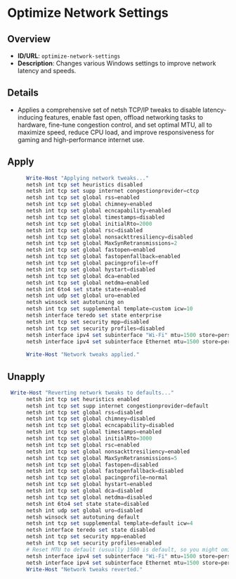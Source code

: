 # Optimize Network Settings

## Overview
- **ID/URL**: `optimize-network-settings`
- **Description**: Changes various Windows settings to improve network latency and speeds.





## Details

- Applies a comprehensive set of netsh TCP/IP tweaks to disable latency-inducing features, enable fast open, offload networking tasks to hardware, fine-tune congestion control, and set optimal MTU, all to maximize speed, reduce CPU load, and improve responsiveness for gaming and high-performance internet use.





## Apply

```powershell { .no-copy }  
      Write-Host "Applying network tweaks..."
      netsh int tcp set heuristics disabled
      netsh int tcp set supp internet congestionprovider=ctcp
      netsh int tcp set global rss=enabled
      netsh int tcp set global chimney=enabled
      netsh int tcp set global ecncapability=enabled
      netsh int tcp set global timestamps=disabled
      netsh int tcp set global initialRto=2000
      netsh int tcp set global rsc=disabled
      netsh int tcp set global nonsackttresiliency=disabled
      netsh int tcp set global MaxSynRetransmissions=2
      netsh int tcp set global fastopen=enabled
      netsh int tcp set global fastopenfallback=enabled
      netsh int tcp set global pacingprofile=off
      netsh int tcp set global hystart=disabled
      netsh int tcp set global dca=enabled
      netsh int tcp set global netdma=enabled
      netsh int 6to4 set state state=enabled
      netsh int udp set global uro=enabled
      netsh winsock set autotuning on
      netsh int tcp set supplemental template=custom icw=10
      netsh interface teredo set state enterprise
      netsh int tcp set security mpp=disabled
      netsh int tcp set security profiles=disabled
      netsh interface ipv4 set subinterface "Wi-Fi" mtu=1500 store=persistent
      netsh interface ipv4 set subinterface Ethernet mtu=1500 store=persistent
  
      Write-Host "Network tweaks applied."    
```

## Unapply

```powershell
 Write-Host "Reverting network tweaks to defaults..."
      netsh int tcp set heuristics enabled
      netsh int tcp set supp internet congestionprovider=default
      netsh int tcp set global rss=disabled
      netsh int tcp set global chimney=disabled
      netsh int tcp set global ecncapability=disabled
      netsh int tcp set global timestamps=enabled
      netsh int tcp set global initialRto=3000
      netsh int tcp set global rsc=enabled
      netsh int tcp set global nonsackttresiliency=enabled
      netsh int tcp set global MaxSynRetransmissions=5
      netsh int tcp set global fastopen=disabled
      netsh int tcp set global fastopenfallback=disabled
      netsh int tcp set global pacingprofile=normal
      netsh int tcp set global hystart=enabled
      netsh int tcp set global dca=disabled
      netsh int tcp set global netdma=disabled
      netsh int 6to4 set state state=disabled
      netsh int udp set global uro=disabled
      netsh winsock set autotuning default
      netsh int tcp set supplemental template=default icw=4
      netsh interface teredo set state disabled
      netsh int tcp set security mpp=enabled
      netsh int tcp set security profiles=enabled
      # Reset MTU to default (usually 1500 is default, so you might omit this or adjust)
      netsh interface ipv4 set subinterface "Wi-Fi" mtu=1500 store=persistent
      netsh interface ipv4 set subinterface Ethernet mtu=1500 store=persistent
      Write-Host "Network tweaks reverted."
```
